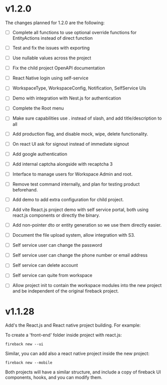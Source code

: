 # v1.2.0

The changes planned for 1.2.0 are the following:

- [ ] Complete all functions to use optional override functions for EntityActions instead of direct function
- [ ] Test and fix the issues with exporting
- [ ] Use nullable values across the project
- [ ] Fix the child project OpenAPI documentation
- [ ] React Native login using self-service
- [ ] WorkspaceType, WorkspaceConfig, Notification, SelfService UIs
- [ ] Demo with integration with Nest.js for authentication
- [ ] Complete the Root menu
- [ ] Make sure capabilities use . instead of slash, and add title/description to all
- [ ] Add production flag, and disable mock, wipe, delete functionality.
- [ ] On react UI ask for signout instead of immediate signout
- [ ] Add google authentication
- [ ] Add internal captcha alongside with recaptcha 3
- [ ] Interface to manage users for Workspace Admin and root.
- [ ] Remove test command internally, and plan for testing product beforehand.
- [ ] Add demo to add extra configuration for child project.
- [ ] Add vite React.js project demo with self service portal, both using react.js components or directly the binary.
- [ ] Add non-pointer dto or entity generation so we use them directly easier.
- [ ] Document the file upload system, allow integration with S3.
- [ ] Self service user can change the password
- [ ] Self service user can change the phone number or email address
- [ ] Self service can delete account
- [ ] Self service can quite from workspace
- [ ] Allow project init to contain the workspace modules into the new project and be independent of the original fireback project.



# v1.1.28

Add's the React.js and React native project building. For example:

To create a 'front-end' folder inside project with react.js:
```
fireback new --ui
```

Similar, you can add also a react native project inside the new project:
```
fireback new --mobile
```

Both projects will have a similar structure, and include a copy of fireback UI components,
hooks, and you can modify them.
